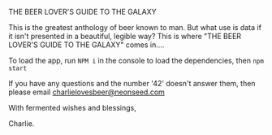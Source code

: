THE BEER LOVER'S GUIDE TO THE GALAXY

This is the greatest anthology of beer known to man. But what use is data if it isn't presented in a beautiful, legible way? This is where "THE BEER LOVER'S GUIDE TO THE GALAXY" comes in....

To load the app, run `NPM i` in the console to load the dependencies, then `npm start`

If you have any questions and the number '42' doesn't answer them, then please email charlielovesbeer@neonseed.com

With fermented wishes and blessings,

Charlie.
